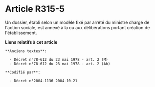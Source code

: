 # Article R315-5

Un dossier, établi selon un modèle fixé par arrêté du ministre chargé de l'action sociale, est annexé à la ou aux
délibérations portant création de l'établissement.

**Liens relatifs à cet article**

	**Anciens textes**:

	  - Décret n°78-612 du 23 mai 1978 - art. 2 (M)
	  - Décret n°78-612 du 23 mai 1978 - art. 2 (Ab)

	**Codifié par**:

	  - Décret n°2004-1136 2004-10-21
